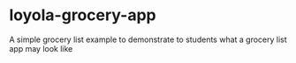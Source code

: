 # loyola-grocery-app
A simple grocery list example to demonstrate to students what a grocery list app may look like
